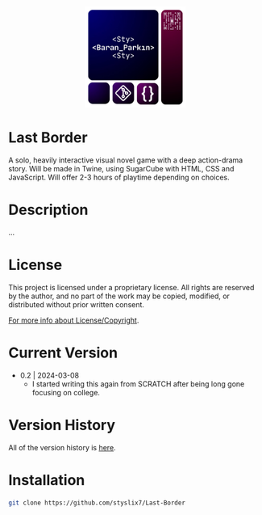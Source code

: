 <div align="center">

  <img src="StyLogo.png" alt="logo" width="200" height="auto" />

</div>

# Last Border

A solo, heavily interactive visual novel game with a deep action-drama story. Will be made in Twine, using SugarCube with HTML, CSS and JavaScript. Will offer 2-3 hours of playtime depending on choices.

# Description

...

# License

This project is licensed under a proprietary license. All rights are reserved by the author, and no part of the work may be copied, modified, or distributed without prior written consent.

[For more info about License/Copyright](https://github.com/styslix7/Last-Border/blob/main/ReadMe/License.md).

# Current Version

* 0.2 | 2024-03-08
    * I started writing this again from SCRATCH after being long gone focusing on college.

# Version History

All of the version history is [here](https://github.com/styslix7/Last-Border/blob/main/ReadMe/VersionLog.md).

# Installation

```bash
git clone https://github.com/styslix7/Last-Border

